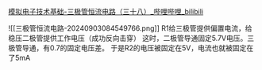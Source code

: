 [模拟电子技术基础-三极管恒流电路（三十八）\_哔哩哔哩\_bilibili](https://www.bilibili.com/video/BV19Z421N7ko?vd_source=011aea90fbc27416d9453746e8db9ac6)

![[三极管恒流电路-20240903084549766.png]]
R1给三极管提供偏置电流，给稳压二极管提供工作电压（成功反向击穿）
这时，二极管导通固定5.7V电压。三极管导通，有0.7的固定电压差。
于是R2的电压被固定在5V，电流也就被固定在了5mA
